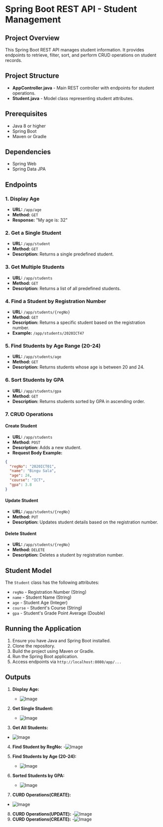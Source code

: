# Spring Boot REST API - Student Management

## Project Overview
This Spring Boot REST API manages student information. It provides endpoints to retrieve, filter, sort, and perform CRUD operations on student records.

## Project Structure
- **AppController.java** - Main REST controller with endpoints for student operations.
- **Student.java** - Model class representing student attributes.



## Prerequisites
- Java 8 or higher
- Spring Boot
- Maven or Gradle

## Dependencies
- Spring Web
- Spring Data JPA



## Endpoints

### 1. Display Age
- **URL:** `/app/age`
- **Method:** `GET`
- **Response:** "My age is: 32"

### 2. Get a Single Student
- **URL:** `/app/student`
- **Method:** `GET`
- **Description:** Returns a single predefined student.

### 3. Get Multiple Students
- **URL:** `/app/students`
- **Method:** `GET`
- **Description:** Returns a list of all predefined students.

### 4. Find a Student by Registration Number
- **URL:** `/app/students/{regNo}`
- **Method:** `GET`
- **Description:** Returns a specific student based on the registration number.
- **Example:** `/app/students/2020ICT47`

### 5. Find Students by Age Range (20-24)
- **URL:** `/app/students/age`
- **Method:** `GET`
- **Description:** Returns students whose age is between 20 and 24.

### 6. Sort Students by GPA
- **URL:** `/app/students/gpa`
- **Method:** `GET`
- **Description:** Returns students sorted by GPA in ascending order.

### 7. CRUD Operations

#### Create Student
- **URL:** `/app/students`
- **Method:** `POST`
- **Description:** Adds a new student.
- **Request Body Example:**
```json
{
  "regNo": "2020ICT01",
  "name": "Bingu Sala",
  "age": 24,
  "course": "ICT",
  "gpa": 3.8
}
```

#### Update Student
- **URL:** `/app/students/{regNo}`
- **Method:** `PUT`
- **Description:** Updates student details based on the registration number.

#### Delete Student
- **URL:** `/app/students/{regNo}`
- **Method:** `DELETE`
- **Description:** Deletes a student by registration number.

## Student Model
The `Student` class has the following attributes:
- `regNo` - Registration Number (String)
- `name` - Student Name (String)
- `age` - Student Age (Integer)
- `course` - Student's Course (String)
- `gpa` - Student's Grade Point Average (Double)

## Running the Application
1. Ensure you have Java and Spring Boot installed.
2. Clone the repository.
3. Build the project using Maven or Gradle.
4. Run the Spring Boot application.
5. Access endpoints via `http://localhost:8080/app/...`

## Outputs
1. **Display Age:**
   - ![Image](https://github.com/user-attachments/assets/b06f2739-bb9c-42f0-987e-2ae386d21a30)
     
2. **Get Single Student:**
   - ![Image](https://github.com/user-attachments/assets/fb72b13d-e50c-4780-833d-7c03e30a5255)
     
3. **Get All Students:**
  - ![Image](https://github.com/user-attachments/assets/69cf8f91-af9f-4eeb-826a-f9e2ccfd4a05)
   
4. **Find Student by RegNo:**
   -![Image](https://github.com/user-attachments/assets/791c69a0-cb2a-4e0b-b3f9-abf642ca29b2)
   
5. **Find Students by Age (20-24):**
   - ![Image](https://github.com/user-attachments/assets/79a1566c-2a75-4098-8eb5-39f3da4b83a5)
     
6. **Sorted Students by GPA:**
   - ![Image](https://github.com/user-attachments/assets/afdc1724-5b1f-4ad9-85b5-0501e366c55d)

7. **CURD Operations(CREATE):**
  - ![Image](https://github.com/user-attachments/assets/7f7c8ba9-3814-4afd-a534-9eeef9c26dc9)

8. **CURD Operations(UPDATE):**
   -![Image](https://github.com/user-attachments/assets/c660ef3e-a60e-4533-a924-c526da110649)
9. **CURD Operations(CREATE):**
    -![Image](https://github.com/user-attachments/assets/7e57c8d7-0b29-485f-a55f-f60da4d74504)





